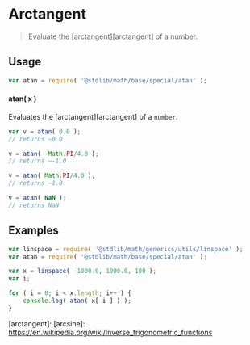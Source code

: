 Arctangent
===

> Evaluate the [arctangent][arctangent] of a number.

<!-- <usage> -->

## Usage

``` javascript
var atan = require( '@stdlib/math/base/special/atan' );
```

#### atan( x )

Evaluates the [arctangent][arctangent] of a `number`.

``` javascript
var v = atan( 0.0 );
// returns ~0.0

v = atan( -Math.PI/4.0 );
// returns ~-1.0

v = atan( Math.PI/4.0 );
// returns ~1.0

v = atan( NaN );
// returns NaN
```

<!-- </usage> -->


<!-- <examples> -->

## Examples

``` javascript
var linspace = require( '@stdlib/math/generics/utils/linspace' );
var atan = require( '@stdlib/math/base/special/atan' );

var x = linspace( -1000.0, 1000.0, 100 );
var i;

for ( i = 0; i < x.length; i++ ) {
    console.log( atan( x[ i ] ) );
}
```

<!-- </examples> -->


<!-- <links> -->

[arctangent]: [arcsine]: https://en.wikipedia.org/wiki/Inverse_trigonometric_functions

<!-- </links> -->
